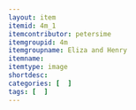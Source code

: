 ```yaml
---
layout: item
itemid: 4m_1
itemcontributor: petersime
itemgroupid: 4m
itemgroupname: Eliza and Henry
itemname: 
itemtype: image
shortdesc: 
categories: [  ]
tags: [  ]
---
```







